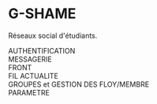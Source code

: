# G-SHAME
Réseaux social d'étudiants.

AUTHENTIFICATION <br>
MESSAGERIE<br>
FRONT<br>
FIL ACTUALITE<br>
GROUPES et GESTION DES FLOY/MEMBRE<br>
PARAMETRE<br>


